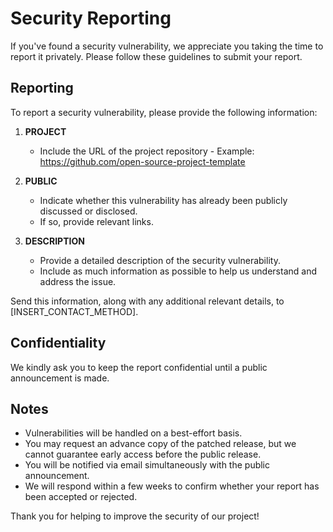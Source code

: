 <!--
SPDX-FileCopyrightText: 2025 The Open Source Project Template Authors

SPDX-License-Identifier: CC0-1.0
-->

# Security Reporting

If you've found a security vulnerability, we appreciate you taking the time to report it privately. Please follow these guidelines to submit your report.

## Reporting

To report a security vulnerability, please provide the following information:

1. **PROJECT**
   - Include the URL of the project repository - Example: <https://github.com/open-source-project-template>

2. **PUBLIC**
   - Indicate whether this vulnerability has already been publicly discussed or disclosed.
   - If so, provide relevant links.

3. **DESCRIPTION**
   - Provide a detailed description of the security vulnerability.
   - Include as much information as possible to help us understand and address the issue.

Send this information, along with any additional relevant details, to [INSERT_CONTACT_METHOD].

## Confidentiality

We kindly ask you to keep the report confidential until a public announcement is made.

## Notes

- Vulnerabilities will be handled on a best-effort basis.
- You may request an advance copy of the patched release, but we cannot guarantee early access before the public release.
- You will be notified via email simultaneously with the public announcement.
- We will respond within a few weeks to confirm whether your report has been accepted or rejected.

Thank you for helping to improve the security of our project!

